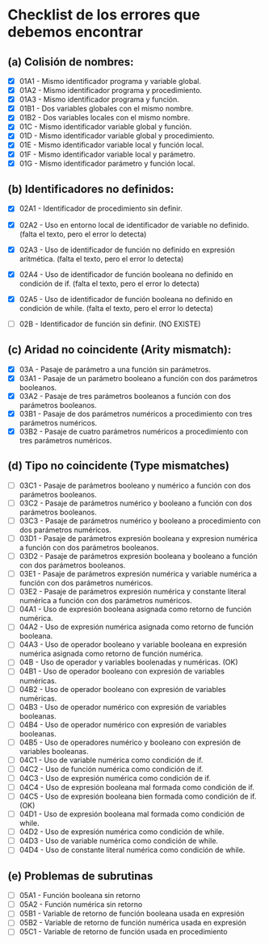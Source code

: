 # Checklist de los errores que debemos encontrar

## (a) Colisión de nombres:

- [x] 01A1 - Mismo identificador programa y variable global.
- [x] 01A2 - Mismo identificador programa y procedimiento.
- [x] 01A3 - Mismo identificador programa y función.
- [x] 01B1 - Dos variables globales con el mismo nombre.
- [x] 01B2 - Dos variables locales con el mismo nombre.
- [x] 01C - Mismo identificador variable global y función. 
- [x] 01D - Mismo identificador variable global y procedimiento.
- [x] 01E - Mismo identificador variable local y función local.
- [x] 01F - Mismo identificador variable local y parámetro.
- [x] 01G - Mismo identificador parámetro y función local.

## (b) Identificadores no definidos:

- [x] 02A1 - Identificador de procedimiento sin definir.
- [x] 02A2 - Uso en entorno local de identificador de variable no definido.
(falta el texto, pero el error lo detecta)

- [x] 02A3 - Uso de identificador de función no definido en expresión aritmética.
  (falta el texto, pero el error lo detecta)

- [x] 02A4 - Uso de identificador de función booleana no definido en condición de if.
(falta el texto, pero el error lo detecta)

- [x] 02A5 - Uso de identificador de función booleana no definido en condición de while.
(falta el texto, pero el error lo detecta)

- [ ] 02B - Identificador de función sin definir. (NO EXISTE)

## (c) Aridad no coincidente (Arity mismatch):

- [x] 03A - Pasaje de parámetro a una función sin parámetros.
- [x] 03A1 - Pasaje de un parámetro booleano a función con dos parámetros booleanos.
- [x] 03A2 - Pasaje de tres parámetros booleanos a función con dos parámetros booleanos.
- [x] 03B1 - Pasaje de dos parámetros numéricos a procedimiento con tres parámetros numéricos.
- [x] 03B2 - Pasaje de cuatro parámetros numéricos a procedimiento con tres parámetros numéricos.

## (d) Tipo no coincidente (Type mismatches)

- [ ] 03C1 - Pasaje de parámetros booleano y numérico a función con dos parámetros booleanos.
- [ ] 03C2 - Pasaje de parámetros numérico y booleano a función con dos parámetros booleanos.
- [ ] 03C3 - Pasaje de parámetros numérico y booleano a procedimiento con dos parámetros numéricos.
- [ ] 03D1 - Pasaje de parámetros expresión booleana y expresion numérica a función con dos parámetros booleanos.
- [ ] 03D2 - Pasaje de parámetros expresión booleana y booleano a función con dos parámetros booleanos.
- [ ] 03E1 - Pasaje de parámetros expresión numérica y variable numérica a función con dos parámetros numéricos.
- [ ] 03E2 - Pasaje de parámetros expresión numérica y constante literal numérica a función con dos parámetros numéricos.
- [ ] 04A1 - Uso de expresión booleana asignada como retorno de función numérica.
- [ ] 04A2 - Uso de expresión numérica asignada como retorno de función booleana.
- [ ] 04A3 - Uso de operador booleano y variable booleana en expresión numérica asignada como retorno de función numérica.
- [ ] 04B - Uso de operador y variables boolenadas y numéricas. (OK)
- [ ] 04B1 - Uso de operador booleano con expresión de variables numéricas.
- [ ] 04B2 - Uso de operador booleano con expresión de variables numéricas.
- [ ] 04B3 - Uso de operador numérico con expresión de variables booleanas.
- [ ] 04B4 - Uso de operador numérico con expresión de variables booleanas.
- [ ] 04B5 - Uso de operadores numérico y booleano con expresión de variables booleanas.
- [ ] 04C1 - Uso de variable numérica como condición de if.
- [ ] 04C2 - Uso de función numérica como condición de if.
- [ ] 04C3 - Uso de expresión numérica como condición de if.
- [ ] 04C4 - Uso de expresión booleana mal formada como condición de if.
- [ ] 04C5 - Uso de expresión booleana bien formada como condición de if. (OK)
- [ ] 04D1 - Uso de expresión booleana mal formada como condición de while.
- [ ] 04D2 - Uso de expresión numérica como condición de while.
- [ ] 04D3 - Uso de variable numérica como condición de while.
- [ ] 04D4 - Uso de constante literal numérica como condición de while.

## (e) Problemas de subrutinas

- [ ] 05A1 - Función booleana sin retorno
- [ ] 05A2 - Función numérica sin retorno
- [ ] 05B1 - Variable de retorno de función booleana usada en expresión
- [ ] 05B2 - Variable de retorno de función numérica usada en expresión
- [ ] 05C1 - Variable de retorno de función usada en procedimiento